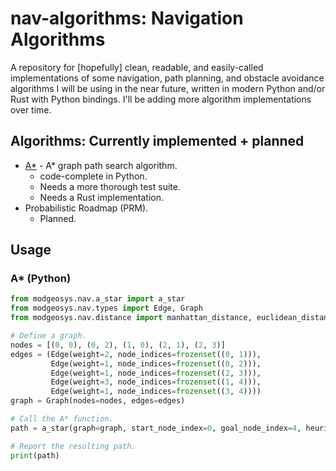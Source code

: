 # nav-algorithms: Navigation Algorithms

A repository for [hopefully] clean, readable, and easily-called implementations of some navigation,
path planning, and obstacle avoidance algorithms I will be using in the near future, written in modern
Python and/or Rust with Python bindings. I'll be adding more algorithm implementations over time.

## Algorithms: Currently implemented + planned
* [A*](https://en.wikipedia.org/wiki/A*_search_algorithm) - A* graph path search algorithm.
  * code-complete in Python.
  * Needs a more thorough test suite.
  * Needs a Rust implementation.
* Probabilistic Roadmap (PRM).
  * Planned.

## Usage

### A* (Python)
```python
from modgeosys.nav.a_star import a_star
from modgeosys.nav.types import Edge, Graph
from modgeosys.nav.distance import manhattan_distance, euclidean_distance

# Define a graph.
nodes = [(0, 0), (0, 2), (1, 0), (2, 1), (2, 3)]
edges = (Edge(weight=2, node_indices=frozenset((0, 1))),
         Edge(weight=1, node_indices=frozenset((0, 2))),
         Edge(weight=1, node_indices=frozenset((2, 3))),
         Edge(weight=3, node_indices=frozenset((1, 4))),
         Edge(weight=1, node_indices=frozenset((3, 4))))
graph = Graph(nodes=nodes, edges=edges)

# Call the A* function.
path = a_star(graph=graph, start_node_index=0, goal_node_index=4, heuristic_distance=manhattan_distance)

# Report the resulting path.
print(path)
```